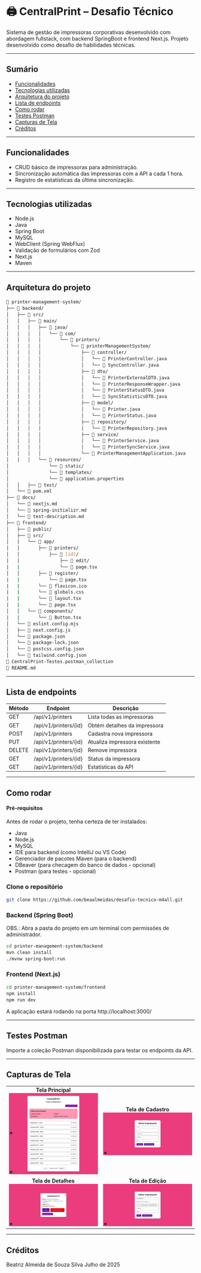 # 🖨️ CentralPrint – Desafio Técnico

Sistema de gestão de impressoras corporativas desenvolvido com abordagem fullstack, com backend SpringBoot e frontend Next.js. Projeto desenvolvido como desafio de habilidades técnicas.

---

## Sumário
- [Funcionalidades](#funcionalidades)  
- [Tecnologias utilizadas](#tecnologias-utilizadas)  
- [Arquitetura do projeto](#arquitetura-do-projeto)  
- [Lista de endpoints](#lista-de-endpoints)  
- [Como rodar](#como-rodar)
- [Testes Postman](#testes-postman)  
- [Capturas de Tela](#capturas-de-tela)  
- [Créditos](#créditos)  

---

## Funcionalidades
- CRUD básico de impressoras para administração.
- Sincronização automática das impressoras com a API a cada 1 hora.
- Registro de estatísticas da última sincronização.

---

## Tecnologias utilizadas
- Node.js
- Java
- Spring Boot  
- MySQL
- WebClient (Spring WebFlux)
- Validação de formulários com Zod
- Next.js
- Maven

---

## Arquitetura do projeto
```bash
📂 printer-management-system/
├── 📂 backend/
│   ├── 📂 src/
│   │   ├── 📂 main/
│   │   │   ├── 📂 java/
│   │   │   │   └── 📂 com/
│   │   │   │       └── 📂 printers/
│   │   │   │           └── 📂 printerManagementSystem/
│   │   │   │               ├── 📂 controller/
│   │   │   │               │   └── 📄 PrinterController.java               # rotas /printers
│   │   │   │               │   └── 📄 SyncController.java                  # rotas /sync
│   │   │   │               ├── 📂 dto/
│   │   │   │               │   └── 📄 PrinterExternalDTO.java              # representa os dados de uma impressora recebidos de uma API externa
│   │   │   │               │   └── 📄 PrinterResponseWrapper.java          # encapsula a resposta da API externa contendo o total e a lista de impressoras
│   │   │   │               │   └── 📄 PrinterStatusDTO.java                # representa o status atual e o nível de papel de uma impressora
│   │   │   │               │   └── 📄 SyncStatisticsDTO.java               # armazena estatísticas da última sincronização de impressoras com a API externa
│   │   │   │               ├── 📂 model/
│   │   │   │               │   └── 📄 Printer.java                         # modelo de impressora
│   │   │   │               │   └── 📄 PrinterStatus.java                   # modelo de status de impressora
│   │   │   │               ├── 📂 repository/
│   │   │   │               │   └── 📄 PrinterRepository.java               # repositório para interações com a tabela 'printer' do BD
│   │   │   │               ├── 📂 service/
│   │   │   │               │   └── 📄 PrinterService.java                  # serviços para listar, buscar, criar, atualizar e deletar impressoras no sistema
│   │   │   │               │   └── 📄 PrinterSyncService.java              # servições para sincronização com a API externa
│   │   │   │               └── 📄 PrinterManagementApplication.java        # core da aplicação backend
│   │   │   └── 📂 resources/
│               └── 📂 static/
│               └── 📂 templates/
│               └── 📄 application.properties                               # configurações do Spring Boot para conexão com banco MySQL, nome da aplicação e logs
│   │   ├── 📂 test/
│   └── 📄 pom.xml                                                          # dependências
├── 📂 docs/
│   └── 📄 nextjs.md                                                        # documentação do Next.js
│   └── 📄 spring-initializr.md                                             # documentação do Spring Initializr
│   └── 📄 test-description.md                                              # descrição do desafio técnico
├── 📂 frontend/
│   ├── 📂 public/
│   ├── 📂 src/
│   │   └── 📂 app/
│   │       ├── 📂 printers/
│   │           ├── 📂 [id]/
│   │               ├── 📂 edit/
|   |               └── 📄 page.tsx                                         # página de edição de impressora
│   │       ├── 📂 register/
|   |           └── 📄 page.tsx                                             # página de cadastro de impressora
|   |       └── 📄 flavicon.ico
|   |       └── 📄 globals.css
|   |       └── 📄 layout.tsx
|   |       └── 📄 page.tsx                                                 # página principal
│   │   └── 📂 components/
|   |       └── 📄 Button.tsx
│   └── 📄 eslint.config.mjs
│   ├── 📄 next.config.js
│   └── 📄 package.json
│   └── 📄 package-lock.json
│   └── 📄 postcss.config.json
│   └── 📄 tailwind.config.json
📄 CentralPrint-Testes.postman_collection                                   # testes postman
📄 README.md
```

---

## Lista de endpoints

| Método | Endpoint                  | Descrição                      |
|--------|---------------------------|--------------------------------|
| GET    | /api/v1/printers          | Lista todas as impressoras     |
| GET    | /api/v1/printers/{id}     | Obtém detalhes da impressora   |
| POST   | /api/v1/printers          | Cadastra nova impressora       |
| PUT    | /api/v1/printers/{id}     | Atualiza impressora existente  |
| DELETE | /api/v1/printers/{id}     | Remove impressora              |
| GET    | /api/v1/printers/{id}     | Status da impressora           |
| GET    | /api/v1/printers/{id}     | Estatísticas da API            |

---

## Como rodar

#### Pré-requisitos
Antes de rodar o projeto, tenha certeza de ter instalados:
- Java
- Node.js
- MySQL
- IDE para backend (como IntelliJ ou VS Code)  
- Gerenciador de pacotes Maven (para o backend)
- DBeaver (para checagem do banco de dados - opcional)
- Postman (para testes - opcional)

### Clone o repositório
```bash
git clone https://github.com/beaalmeidas/desafio-tecnico-m4all.git
```

### Backend (Spring Boot)
OBS.: Abra a pasta do projeto em um terminal com permissões de administrador.

```bash
cd printer-management-system/backend
mvn clean install
./mvnw spring-boot:run
```

### Frontend (Next.js)

```bash
cd printer-management-system/frontend
npm install
npm run dev
```

A aplicação estará rodando na porta http://localhost:3000/

---

## Testes Postman
Importe a coleção Postman disponibilizada para testar os endpoints da API.

---

## Capturas de Tela

<div align="center">

<table>
  <tr>
    <td align="center">
      <strong>Tela Principal</strong><br>
      <img src="project-screenshots/01-tela-principal.png" alt="Tela Principal" width="400"/>
    </td>
    <td align="center">
      <strong>Tela de Cadastro</strong><br>
      <img src="project-screenshots/02-tela-de-cadastro.png" alt="Tela de Cadastro" width="400"/>
    </td>
  </tr>
  <tr>
    <td align="center">
      <strong>Tela de Detalhes</strong><br>
      <img src="project-screenshots/03-tela-de-detalhes.png" alt="Tela de Detalhes" width="400"/>
    </td>
    <td align="center">
      <strong>Tela de Edição</strong><br>
      <img src="project-screenshots/04-tela-de-edicao.png" alt="Tela de Edição" width="400"/>
    </td>
  </tr>
</table>

</div>

---

## Créditos
Beatriz Almeida de Souza Silva
Julho de 2025
